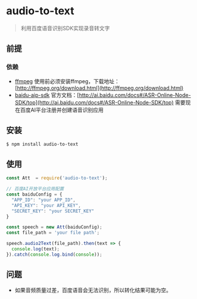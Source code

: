 # audio-to-text

> 利用百度语音识别SDK实现录音转文字

## 前提

### 依赖
* [ffmpeg](http://ffmpeg.org/ "ffmpeg") 使用前必须安装ffmpeg，下载地址：[http://ffmpeg.org/download.html](http://ffmpeg.org/download.html)
* [baidu-aip-sdk](https://github.com/Baidu-AIP/nodejs-sdk) 官方文档：[http://ai.baidu.com/docs#/ASR-Online-Node-SDK/top](http://ai.baidu.com/docs#/ASR-Online-Node-SDK/top)
  需要现在百度AI平台注册并创建语音识别应用

## 安装

``` shell
$ npm install audio-to-text
```

## 使用

``` javascript
const Att  = require('audio-to-text');

// 百度AI开放平台应用配置
const baiduConfig = {
  "APP_ID": "your APP_ID",
  "API_KEY": "your API_KEY",
  "SECRET_KEY": "your SECRET_KEY"
}

const speech = new Att(baiduConfig);
const file_path = 'your file path';

speech.audio2Text(file_path).then(text => {
  console.log(text);
}).catch(console.log.bind(console));
```

## 问题

* 如果音频质量过差，百度语音会无法识别，所以转化结果可能为空。